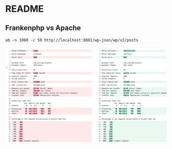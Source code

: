 # README

## Frankenphp vs Apache
```
ab -n 1000 -c 50 http://localhost:8081/wp-json/wp/v2/posts
```
![alt text](image.png)


